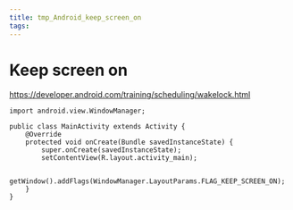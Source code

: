 ```yaml
---
title: tmp_Android_keep_screen_on
tags:
---
```

Keep screen on
===
https://developer.android.com/training/scheduling/wakelock.html

```
import android.view.WindowManager;

public class MainActivity extends Activity {
    @Override
    protected void onCreate(Bundle savedInstanceState) {
        super.onCreate(savedInstanceState);
        setContentView(R.layout.activity_main);
    
        getWindow().addFlags(WindowManager.LayoutParams.FLAG_KEEP_SCREEN_ON);
    }
}
```